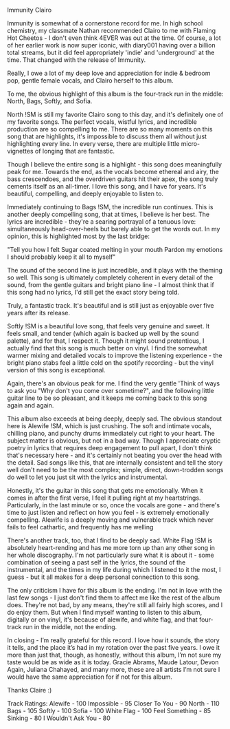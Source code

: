 Immunity
Clairo

Immunity is somewhat of a cornerstone record for me. In high school chemistry, my classmate Nathan recommended Clairo to me with Flaming Hot Cheetos - I don't even think 4EVER was out at the time. Of course, a lot of her earlier work is now super iconic, with diary001 having over a billion total streams, but it did feel appropriately 'indie' and 'underground' at the time. That changed with the release of Immunity.

Really, I owe a lot of my deep love and appreciation for indie & bedroom pop, gentle female vocals, and Clairo herself to this album.

To me, the obvious highlight of this album is the four-track run in the middle: North, Bags, Softly, and Sofia.

North !SM is still my favorite Clairo song to this day, and it's definitely one of my favorite songs. The perfect vocals, wistful lyrics, and incredible production are so compelling to me. There are so many moments on this song that are highlights, it's impossible to discuss them all without just highlighting every line. In every verse, there are multiple little micro-vignettes of longing that are fantastic. 

Though I believe the entire song is a highlight - this song does meaningfully peak for me. Towards the end, as the vocals become ethereal and airy, the bass crescendoes, and the overdriven guitars hit their apex, the song truly cements itself as an all-timer. I love this song, and I have for years. It's beautiful, compelling, and deeply enjoyable to listen to.

Immediately continuing to Bags !SM, the incredible run continues. This is another deeply compelling song, that at times, I believe is her best. The lyrics are incredible - they're a searing portrayal of a tenuous love: simultaneously head-over-heels but barely able to get the words out. In my opinion, this is highlighted most by the last bridge:

"Tell you how I felt
Sugar coated melting in your mouth
Pardon my emotions
I should probably keep it all to myself"

The sound of the second line is just incredible, and it plays with the theming so well. This song is ultimately completely coherent in every detail of the sound, from the gentle guitars and bright piano line - I almost think that if this song had no lyrics, I'd still get the exact story being told.

Truly, a fantastic track. It's beautiful and is still just as enjoyable over five years after its release. 

Softly !SM is a beautiful love song, that feels very genuine and sweet. It feels small, and tender (which again is backed up well by the sound palette), and for that, I respect it. Though it might sound pretentious, I actually find that this song is much better on vinyl. I find the somewhat warmer mixing and detailed vocals to improve the listening experience - the bright piano stabs feel a little cold on the spotify recording - but the vinyl version of this song is exceptional. 

Again, there's an obvious peak for me. I find the very gentle 'Think of ways to ask you "Why don't you come over sometime?", and the following little guitar line to be so pleasant, and it keeps me coming back to this song again and again. 

This album also exceeds at being deeply, deeply sad. The obvious standout here is Alewife !SM, which is just crushing. The soft and intimate vocals, chilling piano, and punchy drums immediately cut right to your heart. The subject matter is obvious, but not in a bad way. Though I appreciate cryptic poetry in lyrics that requires deep engagement to pull apart, I don't think that's necessary here - and it's certainly not beating you over the head with the detail. Sad songs like this, that are internally consistent and tell the story well don't need to be the most complex; simple, direct, down-trodden songs do well to let you just sit with the lyrics and instrumental.

Honestly, it's the guitar in this song that gets me emotionally. When it comes in after the first verse, I feel it pulling right at my heartstrings. Particularly, in the last minute or so, once the vocals are gone - and there's time to just listen and reflect on how you feel - is extremely emotionally compelling. Alewife is a deeply moving and vulnerable track which never fails to feel cathartic, and frequently has me welling

There's another track, too, that I find to be deeply sad. White Flag !SM is absolutely heart-rending and has me more torn up than any other song in her whole discography. I'm not particularly sure what it is about it - some combination of seeing a past self in the lyrics, the sound of the instrumental, and the times in my life during which I listened to it the most, I guess - but it all makes for a deep personal connection to this song. 

The only criticism I have for this album is the ending. I'm not in love with the last few songs - I just don't find them to affect me like the rest of the album does. They're not bad, by any means, they're still all fairly high scores, and I do enjoy them. But when I find myself wanting to listen to this album, digitally or on vinyl, it's because of alewife, and white flag, and that four-track run in the middle, not the ending.

In closing - I’m really grateful for this record. I love how it sounds, the story it tells, and the place it’s had in my rotation over the past five years. I owe it more than just that, though, as honestly, without this album, I’m not sure my taste would be as wide as it is today. Gracie Abrams, Maude Latour, Devon Again, Juliana Chahayed, and many more, these are all artists I’m not sure I would have the same appreciation for if not for this album. 

Thanks Claire :)

Track Ratings:
Alewife - 100
Impossible - 95
Closer To You - 90
North - 110
Bags - 105
Softly - 100 
Sofia - 100
White Flag - 100
Feel Something - 85
Sinking - 80
I Wouldn't Ask You - 80
